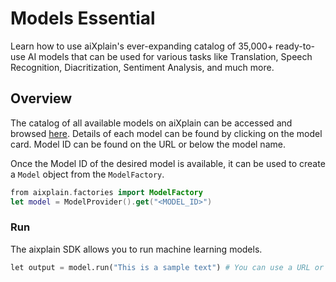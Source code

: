 # Models Essential
Learn how to use aiXplain's ever-expanding catalog of 35,000+ ready-to-use AI models that can be used for various tasks like Translation, Speech Recognition, Diacritization, Sentiment Analysis, and much more.

## Overview

The catalog of all available models on aiXplain can be accessed and browsed [here](https://platform.aixplain.com/discovery/models). Details of each model can be found by clicking on the model card. Model ID can be found on the URL or below the model name.

Once the Model ID of the desired model is available, it can be used to create a `Model` object from the `ModelFactory`.

```swift
from aixplain.factories import ModelFactory
let model = ModelProvider().get("<MODEL_ID>") 
```

### Run
The aixplain SDK allows you to run machine learning models.

```python
let output = model.run("This is a sample text") # You can use a URL or a file path on your local machine
```

